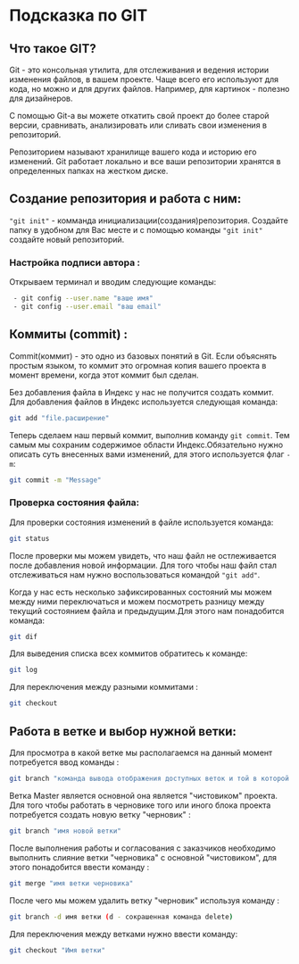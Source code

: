# Подсказка по GIT

## Что такое GIT?
Git - это консольная утилита, для отслеживания и ведения истории изменения файлов, в вашем проекте. Чаще всего его используют для кода, но можно и для других файлов. Например, для картинок - полезно для дизайнеров.

С помощью Git-a вы можете откатить свой проект до более старой версии, сравнивать, анализировать или сливать свои изменения в репозиторий.

Репозиторием называют хранилище вашего кода и историю его изменений. Git работает локально и все ваши репозитории хранятся в определенных папках на жестком диске. 

## Создание репозитория и работа с ним:

``"git init"`` - комманда инициализации(создания)репозитория.
Создайте папку в удобном для Вас месте и с помощью команды ``"git init" `` создайте новый репозиторий.

### Настройка подписи автора :
Открываем терминал и вводим следующие команды:
```sh
 - git config --user.name "ваше имя"
 - git config --user.email "ваш email"
```

## Коммиты (commit) :
Commit(коммит) - это одно из базовых понятий в Git. Если объяснять простым языком, то коммит это огромная копия вашего проекта в момент времени, когда этот коммит был сделан.

Без добавления файла в Индекс у нас не получится создать коммит.
Для добавления файлов в Индекс используется следующая команда:

```sh 
git add "file.расширение"
```
Теперь сделаем наш первый коммит, выполнив команду ``git commit``. Тем самым мы сохраним содержимое области Индекс.Обязательно нужно описать суть внесенных вами изменений, для этого используется флаг ``-m``:
```sh
git commit -m "Message"
```
### Проверка состояния файла:
Для проверки состояния изменений в файле используется команда:
```sh
git status
```
После проверки мы можем увидеть, что наш файл не остлеживается после добавления новой информации. Для того чтобы наш файл стал отслеживаться нам нужно воспользоваться командой ``"git add"``.

Когда у нас есть несколько зафиксированных состояний мы можем между ними переключаться и можем посмотреть разницу между текущий состоянием файла и предыдущим.Для этого нам понадобится команда:

```sh 
git dif
```
Для выведения списка всех коммитов обратитесь к команде:
```sh
git log
```
Для переключения между разными коммитами :
```sh
git checkout
```
## Работа в ветке и выбор нужной ветки:

Для просмотра в какой ветке мы располагаемся на данный момент потребуется ввод команды :

```sh
git branch "команда вывода отображения доступных веток и той в которой мы находимся на текущий момент (помечена зеленый цветом)"
```
Ветка Master является основной она является "чистовиком" проекта. Для того чтобы работать в черновике того или иного блока проекта потребуется создать новую ветку "черновик" :

```sh
git branch "имя новой ветки"
```
После выполнения работы и согласования с заказчиков необходимо выполнить слияние ветки "черновика" с основной "чистовиком", для этого понадобится ввести команду :

```sh
git merge "имя ветки черновика"
```
После чего мы можем удалить ветку "черновик" используя команду :
```sh
git branch -d имя ветки (d - сокрашенная команда delete)
```
Для переключения между ветками нужно ввести команду:
```sh
git checkout "Имя ветки"
```